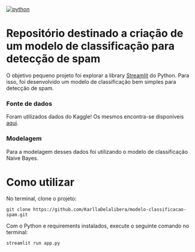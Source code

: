 [![python](https://img.shields.io/badge/python-3.8-blue.svg)](https://www.python.org/)

# Repositório destinado a criação de um modelo de classificação para detecção de spam

O objetivo pequeno projeto foi explorar a library [Streamlit](https://www.streamlit.io/) do Python. Para isso, foi desenvolvido um modelo de classificação bem simples para detecção de spam.

### Fonte de dados

Foram utilizados dados do Kaggle! Os mesmos encontra-se disponíveis [aqui](https://www.kaggle.com/team-ai/spam-text-message-classification).

### Modelagem

Para a modelagem desses dados foi utilizando o modelo de classificação Naive Bayes.

# Como utilizar

No terminal, clone o projeto:

```
git clone https://github.com/KarllaDelalibera/modelo-classificacao-spam.git
```

Com o Python e requirements instalados, execute o seguinte comando no terminal:

```
streamlit run app.py
```
